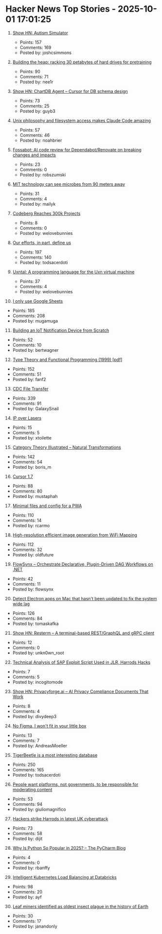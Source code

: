 # Hacker News Top Stories - 2025-10-01 17:01:25

1. [Show HN: Autism Simulator](https://autism-simulator.vercel.app/)
   - Points: 157
   - Comments: 169
   - Posted by: joshcsimmons

2. [Building the heap: racking 30 petabytes of hard drives for pretraining](https://si.inc/posts/the-heap/)
   - Points: 90
   - Comments: 71
   - Posted by: nee1r

3. [Show HN: ChartDB Agent – Cursor for DB schema design](https://app.chartdb.io/ai)
   - Points: 73
   - Comments: 25
   - Posted by: guyb3

4. [Unix philosophy and filesystem access makes Claude Code amazing](https://www.alephic.com/writing/the-magic-of-claude-code)
   - Points: 57
   - Comments: 46
   - Posted by: noahbrier

5. [Fossabot: AI code review for Dependabot/Renovate on breaking changes and impacts](https://fossa.com/blog/fossabot-dependency-upgrade-ai-agent/)
   - Points: 23
   - Comments: 0
   - Posted by: robszumski

6. [MIT technology can see microbes from 90 meters away](https://www.asimov.press/p/hyperspectral)
   - Points: 31
   - Comments: 4
   - Posted by: mailyk

7. [Codeberg Reaches 300k Projects](https://codeberg.org/)
   - Points: 8
   - Comments: 0
   - Posted by: welovebunnies

8. [Our efforts, in part, define us](https://weakty.com/posts/efforts/)
   - Points: 197
   - Comments: 140
   - Posted by: todsacerdoti

9. [Uxntal: A programming language for the Uxn virtual machine](https://wiki.xxiivv.com/site/uxntal.html)
   - Points: 37
   - Comments: 4
   - Posted by: welovebunnies

10. [I only use Google Sheets](https://mayberay.bearblog.dev/why-i-only-use-google-sheets/)
   - Points: 185
   - Comments: 208
   - Posted by: mugamuga

11. [Building an IoT Notification Device from Scratch](https://bertwagner.com/posts/splashflag-building-an-iot-swimming-notification-device-from-scratch/)
   - Points: 52
   - Comments: 10
   - Posted by: bertwagner

12. [Type Theory and Functional Programming (1999) [pdf]](https://www.cs.cornell.edu/courses/cs6110/2015sp/textbook/Simon%20Thompson%20textbook.pdf)
   - Points: 152
   - Comments: 51
   - Posted by: fanf2

13. [CDC File Transfer](https://github.com/google/cdc-file-transfer)
   - Points: 339
   - Comments: 91
   - Posted by: GalaxySnail

14. [IP over Lasers](https://www.mikekohn.net/micro/ip_over_lasers.php)
   - Points: 15
   - Comments: 5
   - Posted by: xtoilette

15. [Category Theory Illustrated – Natural Transformations](https://abuseofnotation.github.io/category-theory-illustrated/11_natural_transformations/)
   - Points: 142
   - Comments: 54
   - Posted by: boris_m

16. [Cursor 1.7](https://cursor.com/changelog/1-7)
   - Points: 88
   - Comments: 80
   - Posted by: mustaphah

17. [Minimal files and config for a PWA](https://github.com/chr15m/minimal-pwa)
   - Points: 110
   - Comments: 14
   - Posted by: rcarmo

18. [High-resolution efficient image generation from WiFi Mapping](https://arxiv.org/abs/2506.10605)
   - Points: 112
   - Comments: 32
   - Posted by: oldfuture

19. [FlowSynx – Orchestrate Declarative, Plugin-Driven DAG Workflows on .NET](https://flowsynx.io/)
   - Points: 42
   - Comments: 11
   - Posted by: flowsynx

20. [Detect Electron apps on Mac that hasn't been updated to fix the system wide lag](https://gist.github.com/tkafka/e3eb63a5ec448e9be6701bfd1f1b1e58)
   - Points: 126
   - Comments: 84
   - Posted by: tomaskafka

21. [Show HN: Resterm – A terminal-based REST/GraphQL and gRPC client](https://github.com/unkn0wn-root/resterm)
   - Points: 12
   - Comments: 0
   - Posted by: unkn0wn_root

22. [Technical Analysis of SAP Exploit Script Used in JLR, Harrods Hacks](https://detect.fyi/technical-analysis-of-sap-exploit-script-visual-composer-metadata-uploader-exploit-7b4a01b38548)
   - Points: 7
   - Comments: 5
   - Posted by: incogitomode

23. [Show HN: Privacyforge.ai – AI Privacy Compliance Documents That Work](https://www.privacyforge.ai/)
   - Points: 8
   - Comments: 4
   - Posted by: divydeep3

24. [No Figma, I won't fit in your little box](https://blog.nordcraft.com/no-figma-i-wont-fit-in-your-little-box)
   - Points: 13
   - Comments: 7
   - Posted by: AndreasMoeller

25. [TigerBeetle is a most interesting database](https://www.amplifypartners.com/blog-posts/why-tigerbeetle-is-the-most-interesting-database-in-the-world)
   - Points: 250
   - Comments: 165
   - Posted by: todsacerdoti

26. [People want platforms, not governments, to be responsible for moderating content](https://reutersinstitute.politics.ox.ac.uk/news/most-people-want-platforms-not-governments-be-responsible-moderating-content)
   - Points: 53
   - Comments: 94
   - Posted by: giuliomagnifico

27. [Hackers strike Harrods in latest UK cyberattack](https://observer.co.uk/news/national/article/hackers-strike-harrods-in-latest-uk-cyberattack)
   - Points: 73
   - Comments: 58
   - Posted by: dijit

28. [Why Is Python So Popular in 2025? – The PyCharm Blog](https://blog.jetbrains.com/pycharm/2025/09/why-is-python-so-popular/)
   - Points: 4
   - Comments: 0
   - Posted by: rbanffy

29. [Intelligent Kubernetes Load Balancing at Databricks](https://www.databricks.com/blog/intelligent-kubernetes-load-balancing-databricks)
   - Points: 98
   - Comments: 20
   - Posted by: ayf

30. [Leaf miners identified as oldest insect plague in the history of Earth](https://phys.org/news/2025-09-leaf-miners-oldest-insect-plague.html)
   - Points: 30
   - Comments: 17
   - Posted by: janandonly

